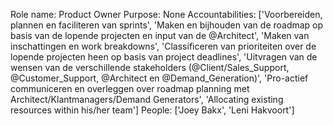 Role name: Product Owner 
Purpose: None 
Accountabilities: ['Voorbereiden, plannen en faciliteren van sprints', 'Maken en bijhouden van de roadmap op basis van de lopende projecten en input van de @Architect', 'Maken van inschattingen en work breakdowns', 'Classificeren van prioriteiten over de lopende projecten heen op basis van project deadlines', 'Uitvragen van de wensen van de verschillende stakeholders (@Client/Sales_Support, @Customer_Support, @Architect en @Demand_Generation)', 'Pro-actief communiceren en overleggen over roadmap planning met Architect/Klantmanagers/Demand Generators', 'Allocating existing resources within his/her team'] 
People: ['Joey Bakx', 'Leni Hakvoort']